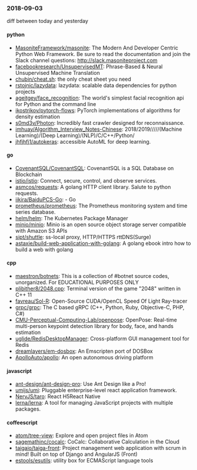 ### 2018-09-03
diff between today and yesterday

#### python
* [MasoniteFramework/masonite](https://github.com/MasoniteFramework/masonite): The Modern And Developer Centric Python Web Framework. Be sure to read the documentation and join the Slack channel questions: http://slack.masoniteproject.com
* [facebookresearch/UnsupervisedMT](https://github.com/facebookresearch/UnsupervisedMT): Phrase-Based & Neural Unsupervised Machine Translation
* [chubin/cheat.sh](https://github.com/chubin/cheat.sh): the only cheat sheet you need
* [rstojnic/lazydata](https://github.com/rstojnic/lazydata): lazydata: scalable data dependencies for python projects
* [ageitgey/face_recognition](https://github.com/ageitgey/face_recognition): The world's simplest facial recognition api for Python and the command line
* [ikostrikov/pytorch-flows](https://github.com/ikostrikov/pytorch-flows): PyTorch implementations of algorithms for density estimation
* [s0md3v/Photon](https://github.com/s0md3v/Photon): Incredibly fast crawler designed for reconnaissance.
* [imhuay/Algorithm_Interview_Notes-Chinese](https://github.com/imhuay/Algorithm_Interview_Notes-Chinese): 2018/2019/////(Machine Learning)/(Deep Learning)/(NLP)/C/C++/Python/
* [jhfjhfj1/autokeras](https://github.com/jhfjhfj1/autokeras): accessible AutoML for deep learning.

#### go
* [CovenantSQL/CovenantSQL](https://github.com/CovenantSQL/CovenantSQL): CovenantSQL is a SQL Database on Blockchain
* [istio/istio](https://github.com/istio/istio): Connect, secure, control, and observe services.
* [asmcos/requests](https://github.com/asmcos/requests): A golang HTTP client library. Salute to python requests.
* [iikira/BaiduPCS-Go](https://github.com/iikira/BaiduPCS-Go):  - Go
* [prometheus/prometheus](https://github.com/prometheus/prometheus): The Prometheus monitoring system and time series database.
* [helm/helm](https://github.com/helm/helm): The Kubernetes Package Manager
* [minio/minio](https://github.com/minio/minio): Minio is an open source object storage server compatible with Amazon S3 APIs
* [sipt/shuttle](https://github.com/sipt/shuttle): ss-local proxy, HTTP/HTTPS rttDNS(Surge)
* [astaxie/build-web-application-with-golang](https://github.com/astaxie/build-web-application-with-golang): A golang ebook intro how to build a web with golang

#### cpp
* [maestron/botnets](https://github.com/maestron/botnets): This is a collection of #botnet source codes, unorganized. For EDUCATIONAL PURPOSES ONLY
* [plibither8/2048.cpp](https://github.com/plibither8/2048.cpp):  Terminal version of the game "2048" written in C++ 11
* [favreau/Sol-R](https://github.com/favreau/Sol-R): Open-Source CUDA/OpenCL Speed Of Light Ray-tracer
* [grpc/grpc](https://github.com/grpc/grpc): The C based gRPC (C++, Python, Ruby, Objective-C, PHP, C#)
* [CMU-Perceptual-Computing-Lab/openpose](https://github.com/CMU-Perceptual-Computing-Lab/openpose): OpenPose: Real-time multi-person keypoint detection library for body, face, and hands estimation
* [uglide/RedisDesktopManager](https://github.com/uglide/RedisDesktopManager):  Cross-platform GUI management tool for Redis
* [dreamlayers/em-dosbox](https://github.com/dreamlayers/em-dosbox): An Emscripten port of DOSBox
* [ApolloAuto/apollo](https://github.com/ApolloAuto/apollo): An open autonomous driving platform

#### javascript
* [ant-design/ant-design-pro](https://github.com/ant-design/ant-design-pro):  Use Ant Design like a Pro!
* [umijs/umi](https://github.com/umijs/umi):  Pluggable enterprise-level react application framework.
* [NervJS/taro](https://github.com/NervJS/taro):  React H5React Native 
* [lerna/lerna](https://github.com/lerna/lerna):  A tool for managing JavaScript projects with multiple packages.

#### coffeescript
* [atom/tree-view](https://github.com/atom/tree-view):  Explore and open project files in Atom
* [sagemathinc/cocalc](https://github.com/sagemathinc/cocalc): CoCalc: Collaborative Calculation in the Cloud
* [taigaio/taiga-front](https://github.com/taigaio/taiga-front): Project management web application with scrum in mind! Built on top of Django and AngularJS (Front)
* [estools/esutils](https://github.com/estools/esutils): utility box for ECMAScript language tools
